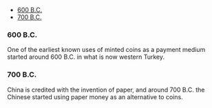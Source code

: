 - [600 B.C.](#600-bc)
- [700 B.C.](#700-bc)

### 600 B.C.  
One of the earliest known uses of minted coins as a payment medium started around 600 B.C. in what is now western Turkey.  


### 700 B.C.  
China is credited with the invention of paper, and around 700 B.C. the Chinese started using paper money as an alternative to coins.  

